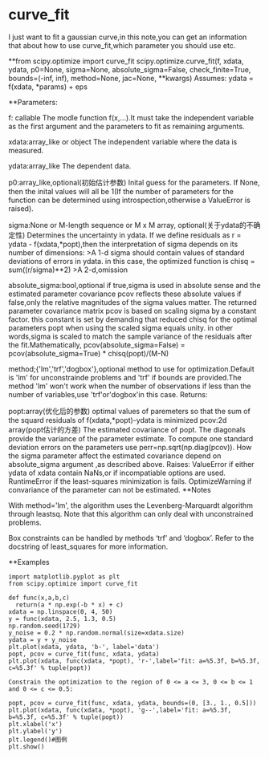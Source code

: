 # curve_fit

I just want to fit a gaussian curve,in this note,you can get an information that about how to use curve_fit,which parameter you should use etc.

**from scipy.optimize import curve_fit
scipy.optimize.curve_fit(f, xdata, ydata, p0=None, sigma=None, absolute_sigma=False, check_finite=True, bounds=(-inf, inf), method=None, jac=None, **kwargs)
Assumes: ydata = f(xdata, *params) + eps

**Parameters:

  f: callable
    The modle function f(x,...).It must take the independent variable as the first argument and the parameters to fit as remaining        arguments.
  
  xdata:array_like or object
    The independent variable where the data is measured.
  
  ydata:array_like
    The dependent data.
  
  p0:array_like,optional(初始估计参数)
    Inital guess for the parameters. If None, then the inital values will all be 1(If the number of parameters for the function can be         determined using introspection,otherwise a ValueError is raised). 
  
  sigma:None or M-length sequence or M x M array, optional(关于ydata的不确定性)
    Determines the uncertainty in ydata. If we define residuals as r = ydata - f(xdata,*popt),then the interpretation of sigma depends       on its number of dimensions:
    >A 1-d sigma should contain values of standard deviations of errors in ydata. in this case, the optimized function is chisq =           sum((r/sigma)**2)
    >A 2-d,omission

absolute_sigma:bool,optional
    if true,sigma is used in absolute sense and the estimated parameter covariance pcov reflects these absolute values
    if false,only the relative magnitudes of the sigma values matter. The returned parameter covariance matrix pcov is based on scaling
    sigma by a constant factor. this constant is set by demanding that reduced chisq for the optimal parameters popt when using the         scaled sigma equals unity. in other words,sigma is scaled to match the sample variance of the residuals after the                       fit.Mathematically,
    pcov(absolute_sigma=False) = pcov(absolute_sigma=True) * chisq(popt)/(M-N)
    
method;{'lm','trf','dogbox'},optional
    method to use for optimization.Default is 'lm' for unconstrainde problems and 'trf' if bounds are provided.The method 'lm' won't work when the number of observations if less than the number of variables,use 'trf'or'dogbox'in this case.
Returns:

popt:array(优化后的参数)
   optimal values of paremeters so that the sum of the squard residuals of f(xdata,*popt)-ydata is minimized
pcov:2d array(popt估计的方差)
    The estimated covariance of popt. The diagonals provide the variance of the parameter estimate. To compute one standard deviation       errors on the parameters use perr=np.sqrt(np.diag(pcov)).
    How the sigma parameter affect the estimated covariance depend on absolute_sigma argument ,as described above.
Raises:
    ValueError
      if either ydata of xdata contain NaNs,or if incompatiable options are used.
    RuntimeError
      if the least-squares minimization is fails.
    OptimizeWarning
      if convariance of the parameter can not be estimated.
**Notes

  With method='lm', the algorithm uses the Levenberg-Marquardt algorithm through leastsq. Note that this algorithm can only deal with     unconstrained problems.

  Box constraints can be handled by methods ‘trf’ and ‘dogbox’. Refer to the docstring of least_squares for more information.    
  
**Examples

    import matplotlib.pyplot as plt
    from scipy.optimize import curve_fit

    def func(x,a,b,c)
      return(a * np.exp(-b * x) + c)
    xdata = np.linspace(0, 4, 50)
    y = func(xdata, 2.5, 1.3, 0.5)
    np.random.seed(1729)
    y_noise = 0.2 * np.random.normal(size=xdata.size)
    ydata = y + y_noise
    plt.plot(xdata, ydata, 'b-', label='data')
    popt, pcov = curve_fit(func, xdata, ydata)
    plt.plot(xdata, func(xdata, *popt), 'r-',label='fit: a=%5.3f, b=%5.3f, c=%5.3f' % tuple(popt))

    Constrain the optimization to the region of 0 <= a <= 3, 0 <= b <= 1 and 0 <= c <= 0.5:

    popt, pcov = curve_fit(func, xdata, ydata, bounds=(0, [3., 1., 0.5]))
    plt.plot(xdata, func(xdata, *popt), 'g--',label='fit: a=%5.3f, b=%5.3f, c=%5.3f' % tuple(popt))
    plt.xlabel('x')
    plt.ylabel('y')
    plt.legend()#图例
    plt.show()

